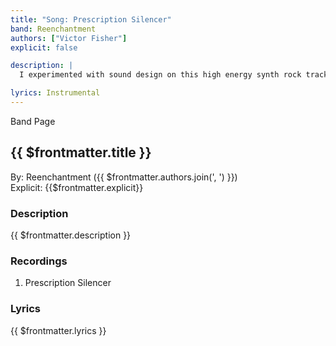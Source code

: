 ```yaml
---
title: "Song: Prescription Silencer"
band: Reenchantment
authors: ["Victor Fisher"]
explicit: false

description: |
  I experimented with sound design on this high energy synth rock track.

lyrics: Instrumental
---
```


<g-link to="/16">Band Page</g-link>

## {{ $frontmatter.title }}

By: <g-link to="/16">Reenchantment</g-link> ({{ $frontmatter.authors.join(', ') }})  
Explicit: {{$frontmatter.explicit}}

### Description

<vue-markdown>{{ $frontmatter.description }}</vue-markdown>

### Recordings

1. <g-link to="/121">Prescription Silencer</g-link>

### Lyrics

<vue-markdown>{{ $frontmatter.lyrics }}</vue-markdown>
